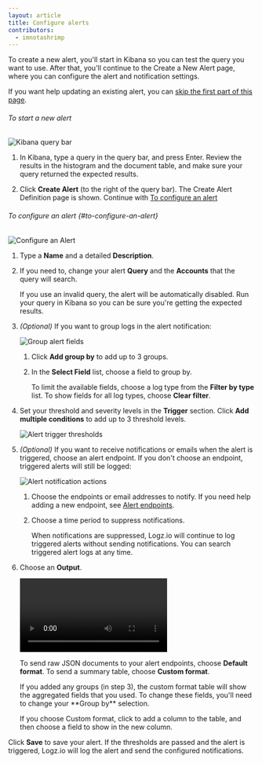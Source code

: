 ```yaml
---
layout: article
title: Configure alerts
contributors:
  - imnotashrimp
---
```


To create a new alert, you'll start in Kibana so you can test the query you want to use. After that, you'll continue to the Create a New Alert page, where you can configure the alert and notification settings.

If you want help updating an existing alert, you can [skip the first part of this page](#to-configure-an-alert).

###### To start a new alert

![Kibana query bar]({{site.baseurl}}/images/kibana/kibana--query-bar.png)

1. In Kibana, type a query in the query bar, and press Enter. Review the results in the histogram and the document table, and make sure your query returned the expected results.

2. Click **Create Alert** (to the right of the query bar). The Create Alert Definition page is shown. Continue with [To configure an alert](#to-configure-an-alert)

###### To configure an alert {#to-configure-an-alert}

![Configure an Alert]({{site.baseurl}}/images/alerts/alerts--configure-alert.png)

1. Type a **Name** and a detailed **Description**. 

2. If you need to, change your alert **Query** and the **Accounts** that the query will search.

    <div class="info-box gotcha">
      If you use an invalid query, the alert will be automatically disabled. Run your query in Kibana so you can be sure you're getting the expected results.
    </div>

3. _(Optional)_ If you want to group logs in the alert notification:

    ![Group alert fields]({{site.baseurl}}/images/alerts/alerts--group-by.png)
    
    1. Click **Add group by** to add up to 3 groups.

    2. In the **Select Field** list, choose a field to group by. 
    
        To limit the available fields, choose a log type from the **Filter by type** list. To show fields for all log types, choose **Clear filter**.

4. Set your threshold and severity levels in the **Trigger** section. Click **Add multiple conditions** to add up to 3 threshold levels.

    ![Alert trigger thresholds]({{site.baseurl}}/images/alerts/alerts--trigger-settings.png)

5. _(Optional)_ If you want to receive notifications or emails when the alert is triggered, choose an alert endpoint. If you don't choose an endpoint, triggered alerts will still be logged:

    ![Alert notification actions]({{site.baseurl}}/images/alerts/alerts--notification-action.png)

    1. Choose the endpoints or email addresses to notify. If you need help adding a new endpoint, see [Alert endpoints]({{site.baseurl}}/user-guide/alerts/alert-endpoints.html).

    2. Choose a time period to suppress notifications.

        <div class="info-box note">
          When notifications are suppressed, Logz.io will continue to log triggered alerts without sending notifications. You can search triggered alert logs at any time.
        </div>

6. Choose an **Output**.

    <video autoplay loop>
        <source src="{{site.baseurl}}/videos/alerts/alerts--custom-format.mp4" type="video/mp4" />
    </video>

    To send raw JSON documents to your alert endpoints, choose **Default format**. To send a summary table, choose **Custom format**.

    <div class="info-box note">
      If you added any groups (in step 3), the custom format table will show the aggregated fields that you used. To change these fields, you'll need to change your **Group by** selection.
    </div>

    If you choose Custom format, click <i class="li li-plus"></i> to add a column to the table, and then choose a field to show in the new column.

Click **Save** to save your alert. If the thresholds are passed and the alert is triggered, Logz.io will log the alert and send the configured notifications.